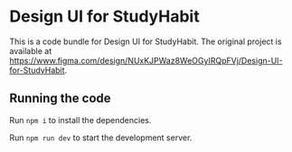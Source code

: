 
  # Design UI for StudyHabit

  This is a code bundle for Design UI for StudyHabit. The original project is available at https://www.figma.com/design/NUxKJPWaz8WeOGyIRQpFVj/Design-UI-for-StudyHabit.

  ## Running the code

  Run `npm i` to install the dependencies.

  Run `npm run dev` to start the development server.
  
